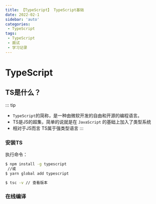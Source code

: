 ```yaml
---
title: 【TypeScript】 TypeScript基础
date: 2022-02-1
sidebar: 'auto'
categories:
 - TypeScript
tags:
 - TypeScript
 - 面试
 - 学习记录
---
```

# TypeScript

## TS是什么？
::: tip
- `TypeScript`的简称，是一种由微软开发的自由和开源的编程语言。
- TS是JS的超集，简单的说就是在 `JavaScript` 的基础上加入了类型系统
- 相对于JS而言 TS属于强类型语言
:::
### 安装TS
执行命令：
```bash
$ npm install -g typescript 
 //或
$ yarn global add typescript

$ tsc -v // 查看版本
```
### 在线编译
